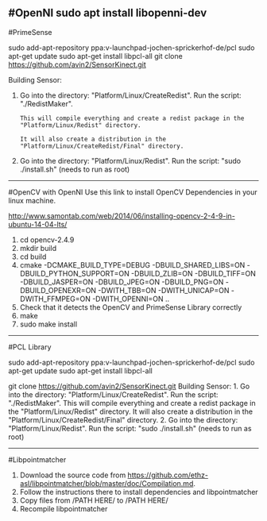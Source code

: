 #OpenNI
sudo apt install libopenni-dev
-----------------------------------------------------------------------------------------
#PrimeSense 

sudo add-apt-repository ppa:v-launchpad-jochen-sprickerhof-de/pcl
sudo apt-get update
sudo apt-get install libpcl-all
git clone https://github.com/avin2/SensorKinect.git

Building Sensor:

1. Go into the directory: "Platform/Linux/CreateRedist".
	   Run the script: "./RedistMaker".

	   This will compile everything and create a redist package in the "Platform/Linux/Redist" directory.
	   
	   It will also create a distribution in the "Platform/Linux/CreateRedist/Final" directory.
1. Go into the directory: "Platform/Linux/Redist".
	   Run the script: "sudo ./install.sh" (needs to run as root)

-----------------------------------------------------------------------------------------

#OpenCV with OpenNI 
Use this link to install OpenCV Dependencies in your linux machine.

http://www.samontab.com/web/2014/06/installing-opencv-2-4-9-in-ubuntu-14-04-lts/

1. cd opencv-2.4.9
1. mkdir build
1. cd build
1. cmake -DCMAKE_BUILD_TYPE=DEBUG -DBUILD_SHARED_LIBS=ON -DBUILD_PYTHON_SUPPORT=ON -DBUILD_ZLIB=ON -DBUILD_TIFF=ON -DBUILD_JASPER=ON -DBUILD_JPEG=ON -DBUILD_PNG=ON -DBUILD_OPENEXR=ON -DWITH_TBB=ON -DWITH_UNICAP=ON -DWITH_FFMPEG=ON -DWITH_OPENNI=ON ..
1. Check that it detects the OpenCV and PrimeSense Library correctly
1. make
1. sudo make install

--------------------------------------------------------------------------------------------------------

#PCL Library 

sudo add-apt-repository ppa:v-launchpad-jochen-sprickerhof-de/pcl
sudo apt-get update
sudo apt-get install libpcl-all

git clone https://github.com/avin2/SensorKinect.git
Building Sensor:
	1. Go into the directory: "Platform/Linux/CreateRedist".
	   Run the script: "./RedistMaker".
	   This will compile everything and create a redist package in the "Platform/Linux/Redist" directory.
	   It will also create a distribution in the "Platform/Linux/CreateRedist/Final" directory.
	2. Go into the directory: "Platform/Linux/Redist".
	   Run the script: "sudo ./install.sh" (needs to run as root)



--------------------------------------------------------------------------------------------------------

#Libpointmatcher 

1. Download the source code from https://github.com/ethz-asl/libpointmatcher/blob/master/doc/Compilation.md. 
2. Follow the instructions there to install dependencies and libpointmatcher
3. Copy files from /PATH HERE/ to /PATH HERE/
4. Recompile libpointmatcher
